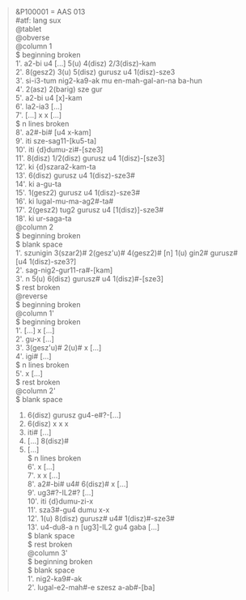 > &P100001 = AAS 013  
> \#atf: lang sux  
> @tablet  
> @obverse  
> @column 1  
> $ beginning broken   
> 1'. a2-bi u4 [...] 5(u) 4(disz) 2/3(disz)-kam  
> 2'. 8(gesz2) 3(u) 5(disz) gurusz u4 1(disz)-sze3  
> 3'. si-i3-tum nig2-ka9-ak mu en-mah-gal-an-na ba-hun  
> 4'. 2(asz) 2(barig) sze gur  
> 5'. a2-bi u4 [x]-kam  
> 6'. la2-ia3 [...]  
> 7'. [...] x x [...]  
> $ n lines broken  
> 8'. a2#-bi# [u4 x-kam]  
> 9'. iti sze-sag11-[ku5-ta]  
> 10'. iti {d}dumu-zi#-[sze3]  
> 11'. 8(disz) 1/2(disz) gurusz u4 1(disz)-[sze3]  
> 12'. ki {d}szara2-kam-ta  
> 13'. 6(disz) gurusz u4 1(disz)-sze3#  
> 14'. ki a-gu-ta  
> 15'. 1(gesz2) gurusz u4 1(disz)-sze3#  
> 16'. ki lugal-mu-ma-ag2#-ta#  
> 17'. 2(gesz2) tug2 gurusz u4 [1(disz)]-sze3#  
> 18'. ki ur-saga-ta  
> @column 2  
> $ beginning broken  
> $ blank space  
> 1'. szunigin 3(szar2)# 2(gesz'u)# 4(gesz2)# [n] 1(u) gin2# gurusz# [u4 1(disz)-sze3?]  
> 2'. sag-nig2-gur11-ra#-[kam]  
> 3'. n 5(u) 6(disz) gurusz# u4 1(disz)#-[sze3]  
> $ rest broken  
> @reverse  
> $ beginning broken  
> @column 1'  
> $ beginning broken  
> 1'. [...] x [...]  
> 2'. gu-x [...]  
> 3'. 3(gesz'u)# 2(u)# x [...]  
> 4'. igi# [...]  
> $ n lines broken  
> 5'. x [...]  
> $ rest broken  
> @column 2'  
> $ blank space  
> 1. 6(disz) gurusz gu4-e#?-[...]  
> 2. 6(disz) x x x  
> 3. iti# [...]  
> 4. [...] 8(disz)#  
> 5. [...]  
> $ n lines broken  
> 6'. x [...]  
> 7'. x x [...]  
> 8'. a2#-bi# u4# 6(disz)# x [...]  
> 9'. ug3#?-IL2#? [...]  
> 10'. iti {d}dumu-zi-x  
> 11'. sza3#-gu4 dumu x-x  
> 12'. 1(u) 8(disz) gurusz# u4# 1(disz)#-sze3#  
> 13'. u4-du8-a n [ug3]-IL2 gu4 gaba [...]  
> $ blank space  
> $ rest broken  
> @column 3'  
> $ beginning broken  
> $ blank space  
> 1'. nig2-ka9#-ak  
> 2'. lugal-e2-mah#-e szesz a-ab#-[ba]  
> 
> 
> 
